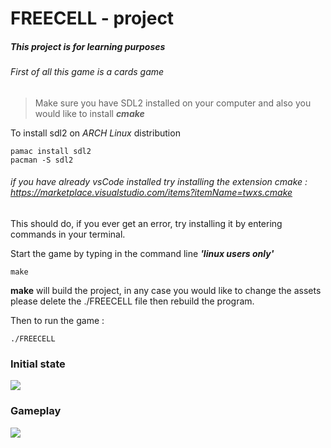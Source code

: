 # FREECELL - project
##### This project is for learning purposes
###### First of all this game is a cards game

>Make sure you have SDL2 installed on your computer and also you would like to install ***cmake***

To install sdl2 on *ARCH Linux* distribution 
````
pamac install sdl2
pacman -S sdl2
````
###### if you have already vsCode installed try installing the extension cmake : https://marketplace.visualstudio.com/items?itemName=twxs.cmake

This should do, if you ever get an error, try installing it by entering commands in your terminal.

Start the game by typing in the command line ***'linux users only'***
````
make
````
__make__ will build the project, in any case you would like to change the assets please delete the ./FREECELL file then rebuild the program.

Then to run the game :
`````
./FREECELL
`````
### Initial state
![](https://i.ibb.co/ZGs4BXT/Screenshot-from-2021-06-15-01-18-53.png)
### Gameplay
![](https://i.ibb.co/d5sTY4Z/Screenshot-from-2021-06-15-01-57-17.png)
